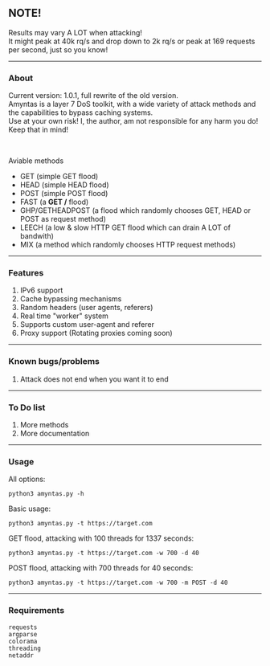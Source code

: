 ## NOTE!
Results may vary A LOT when attacking! <br>
It might peak at 40k rq/s and drop down to 2k rq/s or peak at 169 requests per second, just so you know!

--- 

### About
Current version: 1.0.1, full rewrite of the old version. <br>
Amyntas is a layer 7 DoS toolkit, with a wide variety of attack methods and the capabilities to bypass caching systems. <br>
Use at your own risk! I, the author, am not responsible for any harm you do! Keep that in mind!

<br>

Aviable methods
- GET (simple GET flood)
- HEAD (simple HEAD flood)
- POST (simple POST flood)
- FAST (a <strong>GET /</strong> flood)
- GHP/GETHEADPOST (a flood which randomly chooses GET, HEAD or POST as request method)
- LEECH (a low & slow HTTP GET flood which can drain A LOT of bandwith)
- MIX (a method which randomly chooses HTTP request methods)

---

### Features
1. IPv6 support
2. Cache bypassing mechanisms
3. Random headers (user agents, referers)
4. Real time "worker" system
5. Supports custom user-agent and referer
6. Proxy support (Rotating proxies coming soon)

---

### Known bugs/problems
1. Attack does not end when you want it to end

---

### To Do list
1. More methods
2. More documentation

---

### Usage
All options:
```
python3 amyntas.py -h
```

Basic usage:
```
python3 amyntas.py -t https://target.com
```

GET flood, attacking with 100 threads for 1337 seconds:
```
python3 amyntas.py -t https://target.com -w 700 -d 40
```

POST flood, attacking with 700 threads for 40 seconds:
```
python3 amyntas.py -t https://target.com -w 700 -m POST -d 40
```

---

### Requirements

```
requests
argparse
colorama
threading
netaddr
```